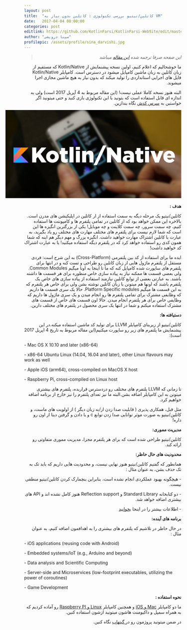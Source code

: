 ```yaml
---
layout: post
title:  "کاتلین/نیتیو بررسی تکنولوژی : کاتلین بدون نیاز به VM"
date:   2017-04-04 00:00:00
categories: post
editlink: https://github.com/KotlinFarsi/KotlinFarsi-WebSite/edit/master/_post/2017-4-4-kotlin-native-without-vm/2017-4-4-kotlin-native-without-vm.md
author: "سینا درویشی"
profilepic: /assets/profile/sina_darvishi.jpg
---
```


<div dir="rtl" markdown="1">


> *این صفحه صرفا ترجمه شده [این مقاله](https://blog.jetbrains.com/kotlin/2017/04/kotlinnative-tech-preview-kotlin-without-a-vm/#more-4862) میباشد*


ما خوشحالیم که اعلام کنیم، اولین نسخه پیشنمایش از Kotlin/Native که مستقیم از زبان کاتلین به زبان ماشین کامپایل میشود در دسترس است. کامپایلر Kotlin/Native فایل های اجرایی استانداردی را تولید میکند که بدون نیاز به هیچ ماشین مجازی اجرا میشوند.

البته هنوز نسخه کاملا عملی نیست! (این مقاله مربوط به 4 آپریل 2017 است) ولی به اندازه ای قابل استفاده است که بتونید با این تکنولوژی بازی کنید و حتی میتونید اگر خواستین به [سرس کدش](https://github.com/JetBrains/kotlin-native/) نگاه بندازین.


<p style="width: calc(100% + 60px);">
<img src="\assets\img\posts\2017-4-4-kotlin-native-tech-preview-kotlin-without-a-vm\kotlin-native.png" />
</p>


**هدف :**

کاتلین/نیتیو یک مرحله دیگه به سمت استفاده از ار کاتلین در اپلیکیشن های مدرن است. بالاخره این ممکن خواهد بود که از کاتلین در تمامی پلتفرم ها و کامپوننت ها استفاده کنیم، چه سمت سرور، چه سمت کلاینت و چه موبایل! یکی از بزرگترین انگیزه ها این است که شما لازم نیست برای پلتفرم های مختلف مهارت های مختلف رو یاد بگیرید، به عبارت با کاتلین اشتراک مهارت خواهید داشت. انگیزه بزرگ و مهم دیگر هم اینه که شما همون کدی رو استفاده خواهد کرد که در پلتفرم دیگه استفاده میکنید! یا به عبارت اشتراک کد خواهید داشت!

ایده ما برای استفاده از کد بین پلتفرمی (Cross-Platform) به این شرح است: فردی مستقل از پلتفرم ماژول هایی از زبان کاتلین رو طراحی و تست کنه و در انتها برای پلتفرم های ساپورت شده کامپایل کنه که ما تا اینجا به اونا میگیم Common Modules.  ولی بعضی قسمت ها ممکنه نیاز به پیاده سازی خاص منظوره برای هر قسمت ها داشته باشند. به عبارتی بعضی از توابع کاتلین نیازمند استفاده از پیاده سازی های خاص یک پلتفرم باشند که اونها هم میتونن با زبان کاتلین نوشته بشن ولی برای خاص هر پلتفرم که به این قسمت ها میگیم Platform Specific modules. حالا یک سری قسمت ها داریم که وظایفی مشترک برای تمامی پلتفرم ها رو انجام میدن و یک سری ماژول ها داریم که وظایفی خاص برای هر پلتفرم انجام میدن. حالا اون قسمت های خاص از قسمت های مشترک استفاده میکنم و شما در انتها یک سری محصول در پلتفرم های مختلف دارین.



**دستیافته ها:**

کاتلین/نیتیو  از زیربنای کامپایلر LLVM برای تولید کد ماشین استفاده میکنه.در این پیشنمایش ما پلتفرم های زیر رو ساپورت میکنیم(این مقاله مربوط به تاریخ 4 اپریل 2017 است):

</div>

\-       Mac OS X 10.10 and later (x86-64)

\-       x86-64 Ubuntu Linux (14.04, 16.04 and later), other Linux flavours may work as well

\-       Apple iOS (arm64), cross-compiled on MacOS X host

\-       Raspberry Pi, cross-compiled on Linux host

<div dir="rtl" markdown="1">

تا زمانی که LLVM پلتفرم های مختلف رو دردسترس قراربده، پلتفرم های بیشتری میتونن به این کامپایلر اضافه بشن.البته ما نیز تعدای پلتفرم را نیز خارج از برنامه اضافه خواهیم کرد.

مثل قبل، همکاری پذیری ( قابلیت صدا زدن از/به زبان دیگر ) از اولویت های ماست، و کاتلین/نیتیو به صورت موثر توانایی صدا زدن توابع c و یا دادن و گرفتن دیتا از اون رو داره!



**مدیریت مموری:**

کاتلین/نیتیو طراحی شده است که برای هر پلتفرم مجزا، مدیریت مموری متفاوتی رو ارائه کند.



**محدودیت های حال حاظر:**

همانطور که گفتیم کاتلین/نیتیو هنوز نهایی نیست، و محدودیت هایی داریم که باید تک به تک حذف بشن، به عنوان مثال :

\-          هیچگونه بهبود عملکردی انجام نشده است، بنابراین بنچمارک کردن کاتلین/نیتیو منطقی نیست.

\-          دو کتابخانه Standard Library و Reflection support هنوز کامل نشده اند و API های بیشتری اضافه خواهد شد.

\-          اطلاعات بیشتر را در اینحا [بخوانید](https://github.com/JetBrains/kotlin-native/blob/v0.1.0/RELEASE_NOTES.md)



**برنامه های آینده:**



در حال حاظر در تلاشیم که پلتفرم های بیشتری را به اهدافمون اضافه کنیم، به عنوان مثال :

</div>

\-       iOS applications (reusing code with Android)

\-       Embedded systems/IoT (e.g., Arduino and beyond)

\-       Data analysis and Scientific Computing

\-       Server-side and Microservices (low-footprint executables, utilizing the power of coroutines)

\-       Game Development



<div dir="rtl" markdown="1">

**نحوه استفاده :** 

ما دو کامپایلر [Mac و iOS](http://download.jetbrains.com/kotlin/native/kotlin-native-macos-0.1.tar.gz) و همچنین کامپایلر [Linux و Raspberry PI](http://download.jetbrains.com/kotlin/native/kotlin-native-linux-0.1.tar.gz) رو آماده کردیم که به همراه سمپل و داکیومنت هاشون میتونید ازشون استفاده کنین.

در ضمن میتونید پروژمون رو در[ گیتهاب](https://github.com/JetBrains/kotlin-native/blob/v0.1.0/RELEASE_NOTES.md) نگاه کنین.

</div>
